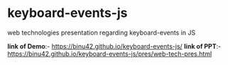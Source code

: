 # keyboard-events-js
web technologies presentation regarding keyboard-events in JS

**link of Demo**:- https://binu42.github.io/keyboard-events-js/
**link of PPT**:- https://binu42.github.io/keyboard-events-js/pres/web-tech-pres.html
